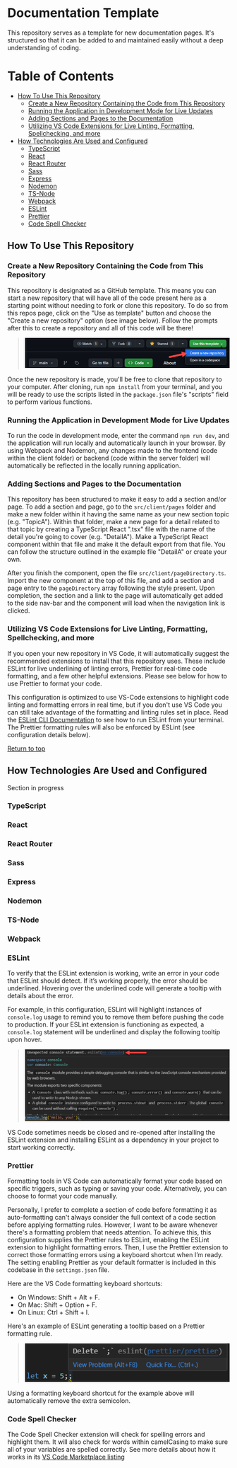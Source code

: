 # Documentation Template

This repository serves as a template for new documentation pages. It's structured so that it can be added to and maintained easily without a deep understanding of coding.

# Table of Contents

- [How To Use This Repository](#how-to-use-this-repository)
  - [Create a New Repository Containing the Code from This Repository](#create-a-new-repository-containing-the-code-from-this-repository)
  - [Running the Application in Development Mode for Live Updates](#running-the-application-in-development-mode-for-live-updates)
  - [Adding Sections and Pages to the Documentation](#adding-sections-and-pages-to-the-documentation)
  - [Utilizing VS Code Extensions for Live Linting, Formatting, Spellchecking, and more](#utilizing-vs-code-extensions-for-live-linting-formatting-spellchecking-and-more)
- [How Technologies Are Used and Configured](#how-technologies-are-used-and-configured)
  - [TypeScript](#typescript)
  - [React](#react)
  - [React Router](#react-router)
  - [Sass](#sass)
  - [Express](#express)
  - [Nodemon](#nodemon)
  - [TS-Node](#ts-node)
  - [Webpack](#webpack)
  - [ESLint](#eslint)
  - [Prettier](#prettier)
  - [Code Spell Checker](#code-spell-checker)

## How To Use This Repository

### Create a New Repository Containing the Code from This Repository

This repository is designated as a GitHub template. This means you can start a new repository that will have all of the code present here as a starting point without needing to fork or clone this repository. To do so from this repos page, click on the "Use as template" button and choose the "Create a new repository" option (see image below). Follow the prompts after this to create a repository and all of this code will be there!

> ![Use-as-template button location](/read-me-assets/use-as-template.png)

Once the new repository is made, you'll be free to clone that repository to your computer. After cloning, run `npm install` from your terminal, and you will be ready to use the scripts listed in the `package.json` file's "scripts" field to perform various functions.

### Running the Application in Development Mode for Live Updates

To run the code in development mode, enter the command `npm run dev`, and the application will run locally and automatically launch in your browser. By using Webpack and Nodemon, any changes made to the frontend (code within the client folder) or backend (code within the server folder) will automatically be reflected in the locally running application.

### Adding Sections and Pages to the Documentation

This repository has been structured to make it easy to add a section and/or page. To add a section and page, go to the `src/client/pages` folder and make a new folder within it having the same name as your new section topic (e.g. "TopicA"). Within that folder, make a new page for a detail related to that topic by creating a TypeScript React ".tsx" file with the name of the detail you're going to cover (e.g. "DetailA"). Make a TypeScript React component within that file and make it the default export from that file. You can follow the structure outlined in the example file "DetailA" or create your own.

After you finish the component, open the file `src/client/pageDirectory.ts`. Import the new component at the top of this file, and add a section and page entry to the `pageDirectory` array following the style present. Upon completion, the section and a link to the page will automatically get added to the side nav-bar and the component will load when the navigation link is clicked.

### Utilizing VS Code Extensions for Live Linting, Formatting, Spellchecking, and more

If you open your new repository in VS Code, it will automatically suggest the recommended extensions to install that this repository uses. These include ESLint for live underlining of linting errors, Prettier for real-time code formatting, and a few other helpful extensions. Please see below for how to use Prettier to format your code.

This configuration is optimized to use VS-Code extensions to highlight code linting and formatting errors in real time, but if you don't use VS Code you can still take advantage of the formatting and linting rules set in place. Read the [ESLint CLI Documentation](https://eslint.org/docs/latest/use/command-line-interface) to see how to run ESLint from your terminal. The Prettier formatting rules will also be enforced by ESLint (see configuration details below).

[Return to top](#single-page-application-template)

## How Technologies Are Used and Configured

Section in progress

### TypeScript

### React

### React Router

### Sass

### Express

### Nodemon

### TS-Node

### Webpack

### ESLint

To verify that the ESLint extension is working, write an error in your code that ESLint should detect. If it’s working properly, the error should be underlined. Hovering over the underlined code will generate a tooltip with details about the error.

For example, in this configuration, ESLint will highlight instances of `console.log` usage to remind you to remove them before pushing the code to production. If your ESLint extension is functioning as expected, a `console.log` statement will be underlined and display the following tooltip upon hover.

> ![ESLint-console.log-example](/read-me-assets/es-lint-example.png)

VS Code sometimes needs be closed and re-opened after installing the ESLint extension and installing ESLint as a dependency in your project to start working correctly.

### Prettier

Formatting tools in VS Code can automatically format your code based on specific triggers, such as typing or saving your code. Alternatively, you can choose to format your code manually.

Personally, I prefer to complete a section of code before formatting it as auto-formatting can't always consider the full context of a code section before applying formatting rules. However, I want to be aware whenever there's a formatting problem that needs attention. To achieve this, this configuration supplies the Prettier rules to ESLint, enabling the ESLint extension to highlight formatting errors. Then, I use the Prettier extension to correct those formatting errors using a keyboard shortcut when I’m ready. The setting enabling Prettier as your default formatter is included in this codebase in the `settings.json` file.

Here are the VS Code formatting keyboard shortcuts:

- On Windows: Shift + Alt + F.
- On Mac: Shift + Option + F.
- On Linux: Ctrl + Shift + I.

Here's an example of ESLint generating a tooltip based on a Prettier formatting rule.

> ![ESLint-console.log-example](/read-me-assets/es-lint-prettier-example.png)

Using a formatting keyboard shortcut for the example above will automatically remove the extra semicolon.

### Code Spell Checker

The Code Spell Checker extension will check for spelling errors and highlight them. It will also check for words within camelCasing to make sure all of your variables are spelled correctly. See more details about how it works in its [VS Code Marketplace listing](https://marketplace.visualstudio.com/items?itemName=streetsidesoftware.code-spell-checker)
